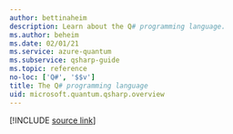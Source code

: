```yaml
---
author: bettinaheim
description: Learn about the Q# programming language.
ms.author: beheim
ms.date: 02/01/21
ms.service: azure-quantum
ms.subservice: qsharp-guide
ms.topic: reference
no-loc: ['Q#', '$$v']
title: The Q# programming language
uid: microsoft.quantum.qsharp.overview
---
```


<!---
# Q# language
-->

[!INCLUDE [source link](~/includes/qsharp-language/Specifications/Language/readme.md)]